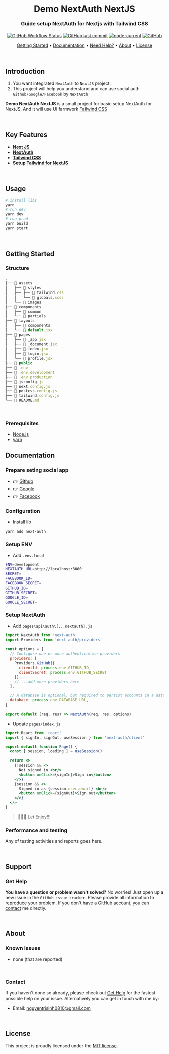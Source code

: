 # <h1 align="center" style="font-weight: bold; margin-top: 20px; margin-bottom: 20px;">Demo NextAuth NextJS</h1>
  
<h3 align="center" style="font-weight: bold; margin-top: 20px; margin-bottom: 20px;">Guide setup NextAuth for Nextjs with Tailwind CSS</h3>
  
<p align="center">
  <a href="https://github.com/nguyentrisinh/demo-next-auth"><img alt="GitHub Workflow Status" src="https://img.shields.io/github/workflow/status/nguyentrisinh/demo-next-auth/build"></a>
  <a href="#last-commit"><img alt="GitHub last commit" src="https://img.shields.io/github/last-commit/nguyentrisinh/demo-next-auth"></a>
  <a href="#node-current"><img alt="node-current" src="https://img.shields.io/node/v/next"></a>
  <a href="#license"><img alt="GitHub" src="https://img.shields.io/github/license/nguyentrisinh/demo-next-auth"></a>
</p>
  
<p align="center">
  <a href="#getting-started">Getting Started</a> •
  <a href="#documentation">Documentation</a> •
  <a href="#support">Need Help?</a> •
  <a href="#about">About</a> •
  <a href="#license">License</a>
</p>
  
<br/>

## Introduction

1. You want integrated `NextAuth` to `NextJS` project.
2. This project will help you understand and can use social auth `Github/Google/Facebook` by `NextAuth`
  
**Demo NextAuth NextJS** is a small project for basic setup NextAuth for NextJS. And it will use UI farmwork [Tailwind CSS](https://tailwindcss.com/)

<br/>
  
## Key Features

- **[Next JS](https://nextjs.org/docs/getting-started)**
- **[NextAuth](https://next-auth.js.org/)**
- **[Tailwind CSS](https://tailwindcss.com/)**
- **[Setup Tailwind for NextJS](https://github.com/nguyentrisinh/demo-nextjs-tailwindcss)**

<br/>
  
## Usage

```sh
# install libs
yarn
# run dev
yarn dev
# run prod
yarn build
yarn start
```

<br/>
  
## Getting Started

### **Structure**

```js
.
├── 📁 assets
│   ├── 📁 styles
│   ├── ├── 📝 tailwind.css
│   │   └── 📝 globals.scss
│   └── 📁 images
├── 📁 components
│   ├── 📁 common
│   └── 📁 partials
├── 📁 layouts
│   ├── 📁 components
│   └── 📝 default.jsx
├── 📁 pages
│   ├── 📝 _app.jsx
│   ├── 📝 _document.jsx
│   ├── 📝 index.jsx
│   ├── 📝 login.jsx
│   └── 📝 profile.jsx
├── 📁 public
├── 📝 .env
├── 📝 .env.development
├── 📝 .env.production
├── 📝 jsconfig.js
├── 📝 next.config.js
├── 📝 postcss.config.js
├── 📝 tailwind.config.js
└── 📝 README.md
```

<br/>

### **Prerequisites**

- [Node.js](https://nodejs.org/en)
- [yarn](https://yarnpkg.com/getting-started/install)

## Documentation

### **Prepare seting social app**

- 👉 [Github](https://docs.github.com/en/free-pro-team@latest/developers/apps/creating-an-oauth-app)
- 👉 [Google](https://console.developers.google.com/apis/credentials)
- 👉 [Facebook](https://developers.facebook.com/docs/facebook-login/web)

### **Configuration**

- Install lib

```bash
yarn add next-auth
```

### **Setup ENV**

- Add `.env.local`

```bash
ENV=development
NEXTAUTH_URL=http://localhost:3000
SECRET=
FACEBOOK_ID=
FACEBOOK_SECRET=
GITHUB_ID=
GITHUB_SECRET=
GOOGLE_ID=
GOOGLE_SECRET=
```

### **Setup NextAuth**

- Add `pages\api\auth\[...nextauth].js`

```js
import NextAuth from 'next-auth'
import Providers from 'next-auth/providers'

const options = {
  // Configure one or more authentication providers
  providers: [
    Providers.GitHub({
      clientId: process.env.GITHUB_ID,
      clientSecret: process.env.GITHUB_SECRET
    }),
    // ...add more providers here
  ],

  // A database is optional, but required to persist accounts in a database
  database: process.env.DATABASE_URL,
}

export default (req, res) => NextAuth(req, res, options)
```

- Update `pages/index.js`

```jsx
import React from 'react'
import { signIn, signOut, useSession } from 'next-auth/client'

export default function Page() {
  const [ session, loading ] = useSession()

  return <>
    {!session && <>
      Not signed in <br/>
      <button onClick={signIn}>Sign in</button>
    </>}
    {session && <>
      Signed in as {session.user.email} <br/>
      <button onClick={signOut}>Sign out</button>
    </>}
  </>
}
```

> 👏👏👏 Let Enjoy!!!

### **Performance and testing**

Any of testing activities and reports goes here.

<br/>

## Support
  
### **Get Help**
  
**You have a question or problem wasn't solved?** No worries! Just open up a new issue in the `GitHub issue tracker`. Please provide all information to reproduce your problem. If you don't have a GitHub account, you can [contact](#contact) me directly.
  
<br/>
  
## About

### **Known Issues**
  
 - none (that are reported)

<br/>
  
### **Contact**
  
If you haven't done so already, please check out [Get Help](#get-help) for the fastest possible help on your issue. Alternatively you can get in touch with me by:

- Email: nguyentrisinh0810@gmail.com
  
<br/>

## License

This project is proudly licensed under the [MIT license][git-license].

<!-- LINKS -->
<!-- in-line references: websites -->
[sinhnt.com]:https://sinhnt.com
[react-bootstrap]:https://react-bootstrap.github.io/

<!-- in-line references to github -->

[git-profile]:https://github.com/nguyentrisinh
[git-readme]:README.md
[git-license]:LICENSE.md
